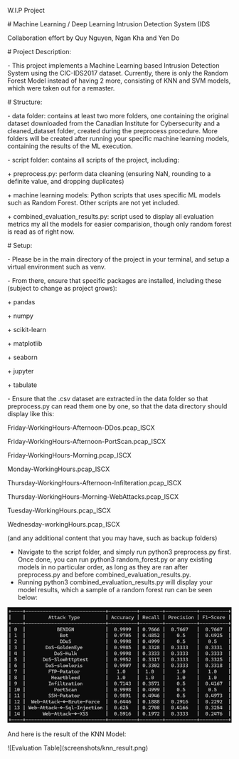 W.I.P Project

\# Machine Learning / Deep Learning Intrusion Detection System (IDS



Collaboration effort by Quy Nguyen, Ngan Kha and Yen Do



\# Project Description:

\- This project implements a Machine Learning based Intrusion Detection System using the CIC-IDS2017 dataset. Currently, there is only the Random Forest Model instead of having 2 more, consisting of KNN and SVM models, which were taken out for a remaster.



\# Structure:

\- data folder: contains at least two more folders, one containing the original dataset downloaded from the Canadian Institute for Cybersecurity and a cleaned\_dataset folder, created during the preprocess procedure. More folders will be created after running your specific machine learning models, containing the results of the ML execution.

\- script folder: contains all scripts of the project, including:

\+ preprocess.py: perform data cleaning (ensuring NaN, rounding to a definite value, and dropping duplicates)

\+ machine learning models: Python scripts that uses specific ML models such as Random Forest. Other scripts are not yet included.

\+ combined\_evaluation\_results.py: script used to display all evaluation metrics my all the models for easier comparision, though only random forest is read as of right now.



\# Setup:

\- Please be in the main directory of the project in your terminal, and setup a virtual environment such as venv.

\- From there, ensure that specific packages are installed, including these (subject to change as project grows):

\+ pandas

\+ numpy

\+ scikit-learn

\+ matplotlib

\+ seaborn

\+ jupyter

\+ tabulate



\- Ensure that the .csv dataset are extracted in the data folder so that preprocess.py can read them one by one, so that the data directory should display like this:

Friday-WorkingHours-Afternoon-DDos.pcap\_ISCX

Friday-WorkingHours-Afternoon-PortScan.pcap\_ISCX

Friday-WorkingHours-Morning.pcap\_ISCX

Monday-WorkingHours.pcap\_ISCX

Thursday-WorkingHours-Afternoon-Infilteration.pcap\_ISCX

Thursday-WorkingHours-Morning-WebAttacks.pcap\_ISCX

Tuesday-WorkingHours.pcap\_ISCX

Wednesday-workingHours.pcap\_ISCX

(and any additional content that you may have, such as backup folders)


- Navigate to the script folder, and simply run python3 preprocess.py first. Once done, you can run python3 random_forest.py or any existing models in no particular order, as long as they are ran after preprocess.py and before combined_evaluation_results.py. 
- Running python3 combined_evaluation_results.py will display your model results, which a sample of a random forest run can be seen below:


![Evaluation Table](screenshots/random_forest_result.png)




And here is the result of the KNN Model:

!\[Evaluation Table](screenshots/knn_result.png)
